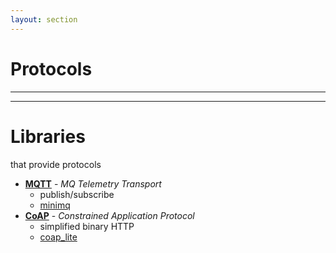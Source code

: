 ```yaml
---
layout: section
---
```

# Protocols

---
---
# Libraries
that provide protocols

- [**MQTT**](https://en.wikipedia.org/wiki/MQTT) - *MQ Telemetry Transport*
  - publish/subscribe
  - [minimq](https://docs.rs/minimq/latest/minimq/)
- [**CoAP**](https://en.wikipedia.org/wiki/Constrained_Application_Protocol) - *Constrained Application Protocol*
  - simplified binary HTTP
  - [coap_lite](https://docs.rs/coap-lite/latest/coap_lite/)
